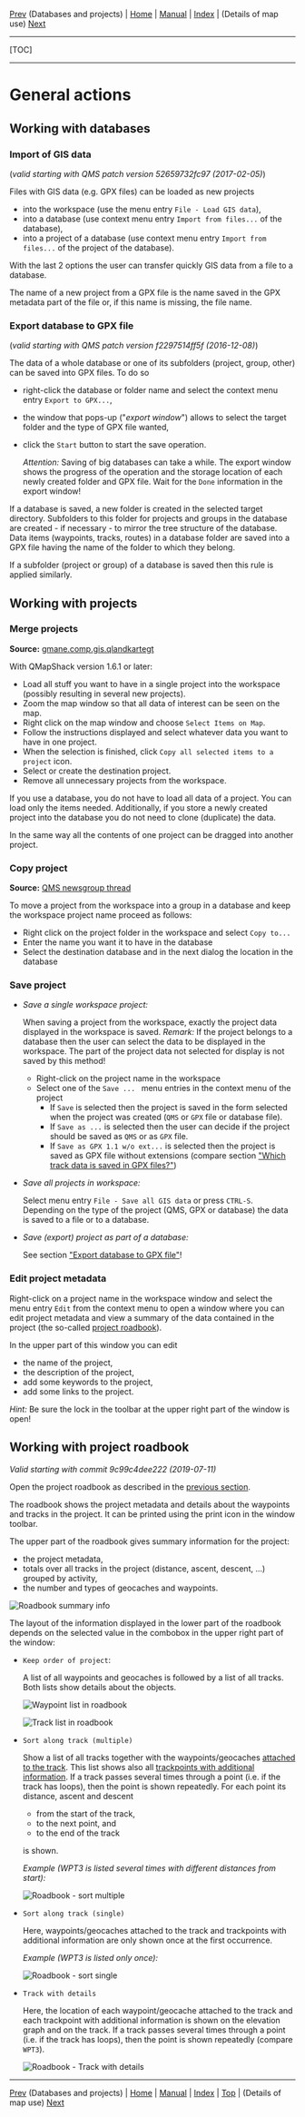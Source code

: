 [Prev](AdvProjects) (Databases and projects) | [Home](Home) | [Manual](DocMain) | [Index](AxAdvIndex) | (Details of map use) [Next](AdvMapDetails)
- - -
[TOC]
- - -

# General actions

## Working with databases

### Import of GIS data

(_valid starting with QMS patch version  52659732fc97 (2017-02-05)_)

Files with GIS data (e.g. GPX files) can be loaded as new projects

* into the workspace (use the menu entry `File - Load GIS data`),
* into a database (use context menu entry `Import from files...` of the database),
* into a project of a database (use context menu entry `Import from files...` of the project of the database).

With the last 2 options the user can transfer quickly GIS data from a file to a database.

The name of a new project from a GPX file is the name saved in the GPX metadata part of the file or, if this name is missing, the file
name.

### Export database to GPX file

(_valid starting with QMS patch version  f2297514ff5f (2016-12-08)_)

The data of a whole database or one of its subfolders (project, group, other) can be saved into GPX files. To do so

* right-click the database or folder name and select the context menu entry `Export to GPX...`,
* the window that pops-up ("_export window_") allows to select the target folder and the type of GPX file wanted,
* click the `Start` button to start the save operation.

  _Attention:_ Saving of big databases
  can take a while. The export window shows the progress of the operation and the storage location of each
  newly created folder and GPX file. Wait for the `Done` information in the export window!

If a database is saved, a new folder is created in the selected target directory. Subfolders to this folder for projects
and groups in the database are created - if necessary - to mirror the tree structure of the database. Data items (waypoints, tracks,
routes) in a database folder are saved into a GPX file having the name of the folder to which they belong.

If a subfolder (project or group) of a database is saved then this rule is applied similarly.

## Working with projects

### Merge projects

**Source:** [gmane.comp.gis.qlandkartegt](http://article.gmane.org/gmane.comp.gis.qlandkartegt.user/2612)

With QMapShack version 1.6.1 or later:

  * Load all stuff you want to have in a single project into the workspace (possibly resulting in several new projects).
  * Zoom the map window so that all data of interest can be seen on the map.
  * Right click on the map window and choose `Select Items on Map`.
  * Follow the instructions displayed and select whatever data you want to have in one project.
  * When the selection is finished, click `Copy all selected items to a project` icon.
  * Select or create the destination project.
  * Remove all unnecessary projects from the workspace.

If you use a database, you do not have to load all data of a project.
You can load only the items needed. Additionally, if you store a newly created
project into the database you do not need to clone (duplicate) the data.

In the same way all the contents of one project can be dragged into another project.


### Copy project

**Source:** [QMS newsgroup thread](https://sourceforge.net/p/qlandkartegt/mailman/message/35527720/)

To move a project from the workspace into a group in a database and keep the workspace project name proceed as follows:

* Right click on the project folder in the workspace and select `Copy to...`
* Enter the name you want it to have in the database
* Select the destination database and in the next dialog the location in the database

### Save project

* _Save a single workspace project:_

    When saving a project from the workspace, exactly the project data displayed in the workspace is saved.
    _Remark:_ If the project belongs to a database then the user can select the data to be displayed in the workspace.
    The part of the project data not selected for display is not saved by this method!
    * Right-click on the project name in the workspace
    * Select one of the `Save ... ` menu entries in the context menu of the project
        * If `Save` is selected then the project is saved in the form selected when the project was created
           (`QMS` or `GPX` file or database file).
        * If `Save as ...` is selected then the user can decide if the project should be saved as `QMS` or as `GPX` file.
        * If `Save as GPX 1.1 w/o ext...` is selected then the project is saved as GPX file without extensions
           (compare section
           ["Which track data is saved in GPX files?"](DocFaqHandling#markdown-header-which-track-data-is-saved-in-gpx-files))

* _Save all projects in workspace:_

    Select menu entry `File - Save all GIS data` or press `CTRL-S`. Depending on the type of the project (QMS, GPX or database)
    the data is saved to a file or to a database.

* _Save (export) project as part of a database:_

    See section ["Export database to GPX file"](AdvProjActions#markdown-header-export-database-to-gpx-file)!


### Edit project metadata

Right-click on a project name in the workspace window and select the menu entry `Edit` from the context menu to open a window where you can edit project metadata and view a summary of the data contained in the project (the so-called [project roadbook](#markdown-header-working-with-project-roadbook)).

In the upper part of this window you can edit 

* the name of the project,
* the description of the project, 
* add some keywords to the project,
* add some links to the project.

_Hint:_ Be sure the lock in the toolbar at the upper right part of the window is open!

## Working with project roadbook    

_Valid starting with commit 9c99c4dee222 (2019-07-11)_ 

Open the project roadbook as described in the [previous section](#markdown-header-edit-project-metadata).

The roadbook shows the project metadata and details about the waypoints and tracks in the project. It can be printed using the print icon in the window toolbar.

The upper part of the roadbook gives summary information for the project:

* the project metadata,
* totals over all tracks in the project (distance, ascent, descent, ...) grouped by activity, 
* the number and types of geocaches and waypoints.

![Roadbook summary info](images/DocAdv/RoadbookSummary.png "Roadbook summary info")

The layout of the information displayed in the lower part of the roadbook depends on the selected value in the combobox in the upper right part of the window:

* `Keep order of project`:

    A list of all waypoints and geocaches is followed by a list of all tracks. Both lists show details about the objects.
    
    ![Waypoint list in roadbook](images/DocAdv/RoadbookWPTList.png "Waypoint list in roadbook")
    
    ![Track list in roadbook](images/DocAdv/RoadbookTrkInfo.png "Track list in roadbook")
    
* `Sort along track (multiple)`

    Show a list of all tracks together with the waypoints/geocaches [attached to the track](AdvTrkGeneral#markdown-header-attach-waypoints-to-a-track-to-get-additional-track-information). This list shows also all [trackpoints with additional information](AdvTrkInfo#markdown-header-trackpoint-information). If a track passes several times through a point (i.e. if the track has loops), then the point is shown repeatedly. For each point its distance, ascent and descent

    * from the start of the track,
    * to the next point, and
    * to the end of the track 

    is shown.  
    
    _Example (WPT3 is listed several times with different distances from start):_  
    
    ![Roadbook - sort multiple](images/DocAdv/RoadbookSortMultiple.png "Roadbook - sort multiple")

* `Sort along track (single)`    

    Here, waypoints/geocaches attached to the track and trackpoints with additional information are only shown once at the first occurrence.  
    
    _Example (WPT3 is listed only once):_

    ![Roadbook - sort single](images/DocAdv/RoadbookSortSingle.png "Roadbook - sort single")

* `Track with details`

    Here, the location of each waypoint/geocache attached to the track and each trackpoint with additional information is shown on the elevation graph and on the track. If a track passes several times through a point (i.e. if the track has loops), then the point is shown repeatedly (compare `WPT3`).

    ![Roadbook - Track with details](images/DocAdv/RoadbookTrkDetails.png "Roadbook - Track with details")
    
- - -
[Prev](AdvProjects) (Databases and projects) | [Home](Home) | [Manual](DocMain) | [Index](AxAdvIndex) | [Top](#) | (Details of map use) [Next](AdvMapDetails)
